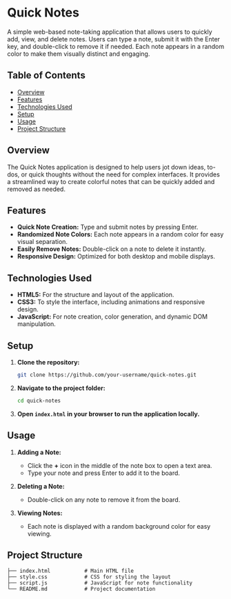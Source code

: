 

# Quick Notes

A simple web-based note-taking application that allows users to quickly add, view, and delete notes. Users can type a note, submit it with the Enter key, and double-click to remove it if needed. Each note appears in a random color to make them visually distinct and engaging.

## Table of Contents

- [Overview](#overview)
- [Features](#features)
- [Technologies Used](#technologies-used)
- [Setup](#setup)
- [Usage](#usage)
- [Project Structure](#project-structure)

## Overview

The Quick Notes application is designed to help users jot down ideas, to-dos, or quick thoughts without the need for complex interfaces. It provides a streamlined way to create colorful notes that can be quickly added and removed as needed.

## Features

- **Quick Note Creation:** Type and submit notes by pressing Enter.
- **Randomized Note Colors:** Each note appears in a random color for easy visual separation.
- **Easily Remove Notes:** Double-click on a note to delete it instantly.
- **Responsive Design:** Optimized for both desktop and mobile displays.

## Technologies Used

- **HTML5:** For the structure and layout of the application.
- **CSS3:** To style the interface, including animations and responsive design.
- **JavaScript:** For note creation, color generation, and dynamic DOM manipulation.

## Setup

1. **Clone the repository:**
    ```bash
    git clone https://github.com/your-username/quick-notes.git
    ```

2. **Navigate to the project folder:**
    ```bash
    cd quick-notes
    ```

3. **Open `index.html` in your browser to run the application locally.**

## Usage

1. **Adding a Note:**
   - Click the **+** icon in the middle of the note box to open a text area.
   - Type your note and press Enter to add it to the board.

2. **Deleting a Note:**
   - Double-click on any note to remove it from the board.

3. **Viewing Notes:**
   - Each note is displayed with a random background color for easy viewing.

## Project Structure

```plaintext
├── index.html           # Main HTML file
├── style.css            # CSS for styling the layout
├── script.js            # JavaScript for note functionality
└── README.md            # Project documentation
```
